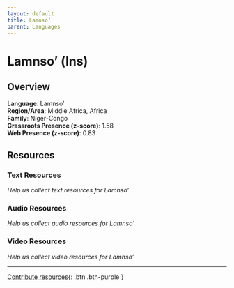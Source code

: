 ```yaml
---
layout: default
title: Lamnsoʼ
parent: Languages
---
```


# Lamnsoʼ (lns)

## Overview

**Language**: Lamnsoʼ  
**Region/Area**: Middle Africa, Africa  
**Family**: Niger-Congo  
**Grassroots Presence (z-score)**: 1.58  
**Web Presence (z-score)**: 0.83  

## Resources

### Text Resources
*Help us collect text resources for Lamnsoʼ*

### Audio Resources
*Help us collect audio resources for Lamnsoʼ*

### Video Resources
*Help us collect video resources for Lamnsoʼ*

---

[Contribute resources](https://forms.office.com/e/1SfLJx3u1r){: .btn .btn-purple }
